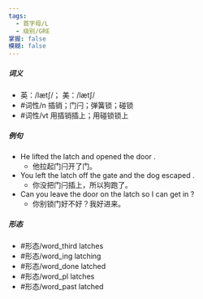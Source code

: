 ```yaml
---
tags:
  - 首字母/L
  - 级别/GRE
掌握: false
模糊: false
---
```

##### 词义
- 英：/lætʃ/； 美：/lætʃ/
- #词性/n  插销；门闩；弹簧锁；碰锁
- #词性/vt  用插销插上；用碰锁锁上
##### 例句
- He lifted the latch and opened the door .
	- 他拉起门闩开了门。
- You left the latch off the gate and the dog escaped .
	- 你没把门闩插上，所以狗跑了。
- Can you leave the door on the latch so I can get in ?
	- 你别锁门好不好？我好进来。
##### 形态
- #形态/word_third latches
- #形态/word_ing latching
- #形态/word_done latched
- #形态/word_pl latches
- #形态/word_past latched
